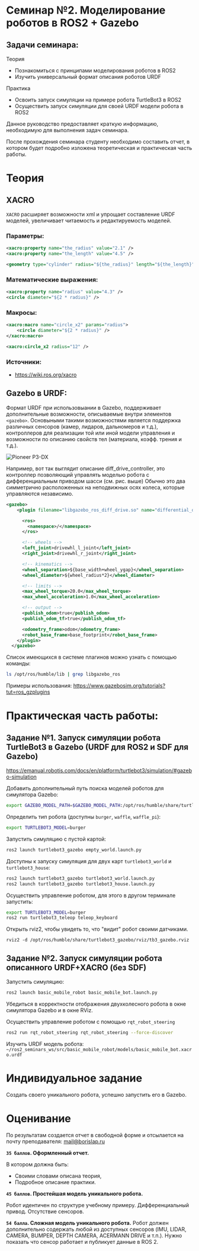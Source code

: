 # Семинар №2. Моделирование роботов в ROS2 + Gazebo

## Задачи семинара:
 Теория
 - Познакомиться с принципами моделирования роботов в ROS2
 - Изучить универсальный формат описания роботов URDF

 Практика
 - Освоить запуск симуляции на примере робота TurtleBot3 в ROS2
 - Осуществить запуск симуляции для своей URDF модели робота в ROS2

Данное руководство предоставляет краткую информацию, необходимую для выполнения задач семинара.

После прохождения семинара студенту необходимо составить отчет, в котором будет подробно изложена теоретическая  и практическая часть работы.

# Теория

## XACRO

`XACRO` расширяет возможности xml и упрощает составление URDF моделей, увеличивает читаемость и редактируемость моделей.

### Параметры:
```xml
<xacro:property name="the_radius" value="2.1" />
<xacro:property name="the_length" value="4.5" />

<geometry type="cylinder" radius="${the_radius}" length="${the_length}" />
```

### Математические выражения:
```xml
<xacro:property name="radius" value="4.3" />
<circle diameter="${2 * radius}" />
```
### Макросы:
```xml
<xacro:macro name="circle_x2" params="radius">
	<circle diameter="${2 * radius}" />
</xacro:macro>

<xacro:circle_x2 radius="12" />
```

### Источники:
- https://wiki.ros.org/xacro


## Gazebo в URDF:

Формат URDF при использовыании в Gazebo, поддерживает дополнительные возможности, описываемые внутри элементов `<gazebo>`. Основыными такими возможностями является поддержка различных сенсоров (камер, лидаров, дальномеров и т.д.), контроллеров для реализации той или иной модели управления и возможности по описанию свойств тел (материала, коэфф. трения и т.д.).

![Pioneer P3-DX](images/Pioneer-3-DX.jpg)

Например, вот так выглядит описание diff_drive_controller, это контроллер позволяющий управлять моделью робота с дифференциальным приводом шасси (см. рис. выше) Обычно это два симметрично расположенных на неподвижных осях колеса, которые управляются независимо.

```xml
<gazebo>
    <plugin filename="libgazebo_ros_diff_drive.so" name="differential_drive_controller">

      <ros>
        <namespace>/</namespace>
      </ros>

      <!-- wheels -->
      <left_joint>drivewhl_l_joint</left_joint>
      <right_joint>drivewhl_r_joint</right_joint>

      <!-- kinematics -->
      <wheel_separation>${base_width+wheel_ygap}</wheel_separation>
      <wheel_diameter>${wheel_radius*2}</wheel_diameter>

      <!-- limits -->
      <max_wheel_torque>20.0</max_wheel_torque>
      <max_wheel_acceleration>1.0</max_wheel_acceleration>

      <!-- output -->
      <publish_odom>true</publish_odom>
      <publish_odom_tf>true</publish_odom_tf>

      <odometry_frame>odom</odometry_frame>
      <robot_base_frame>base_footprint</robot_base_frame>
    </plugin>
  </gazebo>
```

Список имеющихся в системе плагинов можно узнать с помощью команды:
```bash
ls /opt/ros/humble/lib | grep libgazebo_ros
```
Примеры использования:
https://www.gazebosim.org/tutorials?tut=ros_gzplugins


# Практическая часть работы:

## Задание №1. Запуск симуляции робота TurtleBot3 в Gazebo (URDF для ROS2 и SDF для Gazebo)

https://emanual.robotis.com/docs/en/platform/turtlebot3/simulation/#gazebo-simulation

Добавить дополнительный путь поиска моделей роботов для симулятора Gazebo:

```bash
export GAZEBO_MODEL_PATH=$GAZEBO_MODEL_PATH:/opt/ros/humble/share/turtlebot3_gazebo/models/
```

Определить тип робота (доступны `burger`, `waffle`, `waffle_pi`):
```bash
export TURTLEBOT3_MODEL=burger
```

Запустить симуляцию с пустой картой:
```bash
ros2 launch turtlebot3_gazebo empty_world.launch.py
```

Доступны к запуску симуляция для двух карт `turtlebot3_world` и `turtlebot3_house`:

```bash
ros2 launch turtlebot3_gazebo turtlebot3_world.launch.py
ros2 launch turtlebot3_gazebo turtlebot3_house.launch.py
```

Осуществить управление роботом, для этого в другом терминале запустить:
```bash
export TURTLEBOT3_MODEL=burger
ros2 run turtlebot3_teleop teleop_keyboard
```

Открыть rviz2, чтобы увидеть то, что "видит" робот своими датчиками.
```
rviz2 -d /opt/ros/humble/share/turtlebot3_gazebo/rviz/tb3_gazebo.rviz
```


## Задание №2. Запуск симуляции робота описанного URDF+XACRO (без SDF)

Запустить симуляцию:
```bash
ros2 launch basic_mobile_robot basic_mobile_bot.launch.py
```

Убедиться в корректности отображения двухколесного робота в окне симулятора Gazebo и в окне RViz.

Осуществить управление роботом с помощью `rqt_robot_steering`
```bash
ros2 run rqt_robot_steering rqt_robot_steering --force-discover
```

Изучить URDF модель робота:
`~/ros2_seminars_ws/src/basic_mobile_robot/models/basic_mobile_bot.xacro.urdf`

# Индивидуальное задание

Создать своего уникального робота, успешно запустить его в Gazebo.

# Оценивание

По результатам создается отчет в свободной форме и отсылается на почту преподавателя: mail@borislap.ru

__`35 баллов`. Оформленный отчет.__

В котором должна быть:
- Своими словами описана теория,
- Подробное описание практики.

__`45 баллов`. Простейшая модель уникального робота.__

Робот идентичен по структуре учебному примеру. Дифференциальный привод. Отсутствие сенсоров.

__`54 балла`. Сложная модель уникального робота.__
Робот должен дополнительно содержать любой из доступных сенсоров (IMU, LIDAR, CAMERA, BUMPER, DEPTH CAMERA, ACERMANN DRIVE и т.п.). Нужно показать что сенсор работает и публикует данные в ROS 2.

